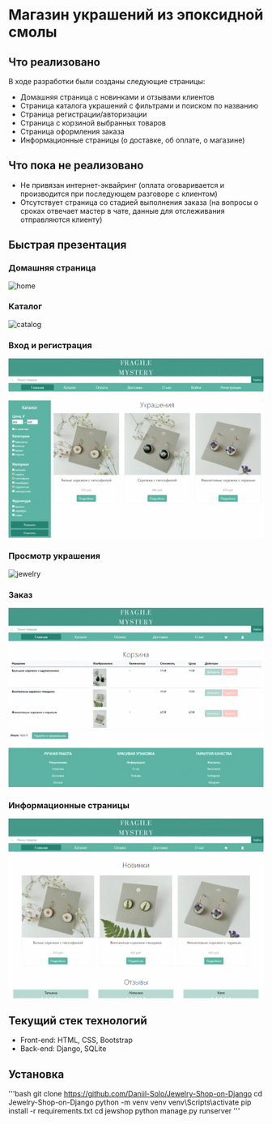 # Магазин украшений из эпоксидной смолы

## Что реализовано
В ходе разработки были созданы следующие страницы:
* Домашняя страница с новинками и отзывами клиентов
* Страница каталога украшений с фильтрами и поиском по названию
* Страница регистрации/авторизации    
* Страница с корзиной выбранных товаров
* Страница оформления заказа
* Информационные страницы (о доставке, об оплате, о магазине)

## Что пока не реализовано
* Не привязан интернет-эквайринг (оплата оговаривается и производится при последующем разговоре с клиентом)
* Отсутствует страница со стадией выполнения заказа (на вопросы о сроках отвечает мастер в чате, данные для отслеживания отправляются клиенту)

## Быстрая презентация
### Домашняя страница
![home](source/gifs/home.gif)
### Каталог
![catalog](source/gifs/catalog.gif)
### Вход и регистрация
![auth-register](source/gifs/auth-register.gif)
### Просмотр украшения
![jewelry](source/gifs/jewelry-add.gif)
### Заказ
![order](source/gifs/order.gif)
### Информационные страницы
![info-pages](source/gifs/info-pages.gif)


## Текущий стек технологий
* Front-end: HTML, CSS, Bootstrap
* Back-end: Django, SQLite


## Установка
'''bash
git clone https://github.com/Daniil-Solo/Jewelry-Shop-on-Django
cd Jewelry-Shop-on-Django
python -m venv venv
venv\Scripts\activate
pip install -r requirements.txt
cd jewshop
python manage.py runserver
'''